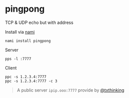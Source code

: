 # pingpong

TCP & UDP echo but with address

Install via [nami](https://github.com/txthinking/nami)

```
nami install pingpong
```

Server

```
pps -l :7777
```

Client

```
ppc -s 1.2.3.4:7777
ppc -s 1.2.3.4:7777 -c 3
```

> A public server `ipip.ooo:7777` provide by [@txthinking](https://github.com/txthinking)
